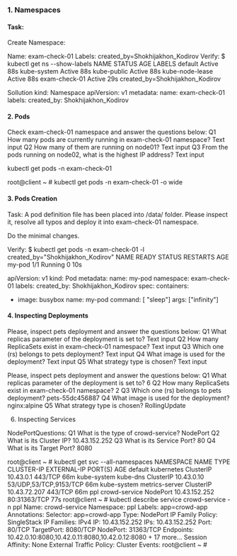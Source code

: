 ### 1. Namespaces
#### Task:
Create Namespace:

Name: exam-check-01
Labels:
created_by=Shokhijakhon_Kodirov
Verify:
$ kubectl get ns --show-labels 
NAME              STATUS   AGE   LABELS
default           Active   88s   <none>
kube-system       Active   88s   <none>
kube-public       Active   88s   <none>
kube-node-lease   Active   88s   <none>
exam-check-01     Active   29s   created_by=Shokhijakhon_Kodirov


Sollution
kind: Namespace
apiVersion: v1
metadata:
  name: exam-check-01
  labels:
    created_by: Shokhijakhon_Kodirov


#### 2. Pods

Check exam-check-01 namespace and answer the questions below:
Q1 How many pods are currently running in exam-check-01 namespace?
Text input
Q2 How many of them are running on node01?
Text input
Q3 From the pods running on node02, what is the highest IP address?
Text input


kubectl get pods -n exam-check-01

 root@client  ~ # kubectl get pods -n exam-check-01 -o wide

#### 3. Pods Creation

Task:
A pod definition file has been placed into /data/ folder.
Please inspect it, resolve all typos and deploy it into exam-check-01 namespace.

 Do the minimal changes.

Verify:
$ kubectl get pods -n exam-check-01 -l created_by="Shokhijakhon_Kodirov"
NAME     READY   STATUS    RESTARTS   AGE
my-pod   1/1     Running   0          10s

apiVersion: v1
kind: Pod
metadata:
  name: my-pod
  namespace: exam-check-01
  labels:
    created_by: Shokhijakhon_Kodirov
spec:
  containers:
  - image: busybox
    name: my-pod
    command: [ "sleep"]
    args: ["infinity"]


#### 4. Inspecting Deployments


Please, inspect pets deployment and answer the questions below:
Q1 What replicas parameter of the deployment is set to?
Text input
Q2 How many ReplicaSets exist in exam-check-01 namespace?
Text input
Q3 Which one (rs) belongs to pets deployment?
Text input
Q4 What image is used for the deployment?
Text input
Q5 What strategy type is chosen?
Text input


Please, inspect pets deployment and answer the questions below:
Q1 What replicas parameter of the deployment is set to?
6
Q2 How many ReplicaSets exist in exam-check-01 namespace?
2
Q3 Which one (rs) belongs to pets deployment?
pets-55dc456887
Q4 What image is used for the deployment?
nginx:alpine
Q5 What strategy type is chosen?
RollingUpdate



6. Inspecting Services

NodePortQuestions:
Q1 What is the type of crowd-service?
NodePort
Q2 What is its Cluster IP?
10.43.152.252
Q3 What is its Service Port?
80
Q4 What is its Target Port?
8080


 root@client  ~ # kubectl get svc --all-namespaces 
NAMESPACE     NAME             TYPE        CLUSTER-IP      EXTERNAL-IP   PORT(S)                  AGE
default       kubernetes       ClusterIP   10.43.0.1       <none>        443/TCP                  66m
kube-system   kube-dns         ClusterIP   10.43.0.10      <none>        53/UDP,53/TCP,9153/TCP   66m
kube-system   metrics-server   ClusterIP   10.43.72.207    <none>        443/TCP                  66m
ppl           crowd-service    NodePort    10.43.152.252   <none>        80:31363/TCP             77s
 root@client  ~ # kubectl describe service crowd-service -n ppl
Name:                     crowd-service
Namespace:                ppl
Labels:                   app=crowd-app
Annotations:              <none>
Selector:                 app=crowd-app
Type:                     NodePort
IP Family Policy:         SingleStack
IP Families:              IPv4
IP:                       10.43.152.252
IPs:                      10.43.152.252
Port:                     <unset>  80/TCP
TargetPort:               8080/TCP
NodePort:                 <unset>  31363/TCP
Endpoints:                10.42.0.10:8080,10.42.0.11:8080,10.42.0.12:8080 + 17 more...
Session Affinity:         None
External Traffic Policy:  Cluster
Events:                   <none>
 root@client  ~ # 














